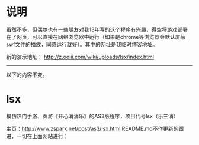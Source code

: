 
# 说明
虽然不多，但偶尔也有一些朋友对我13年写的这个程序有兴趣，得空将游戏部署在了网页，可以直接在网络浏览器中运行（如果是chrome等浏览器会默认屏蔽swf文件的播放，同意运行就好）。其中的网址是我临时博客地址。

新的演示地址：
http://z.ooiii.com/wiki/uploads/lsx/index.html

----

以下的内容不变。

# lsx
模仿热门手游、页游《开心消消乐》的AS3版程序，项目代号lsx（乐三消）

主页：http://www.zspark.net/post/as3/lsx.html
README.md不作更新的跟进，一切在上面网站进行；

